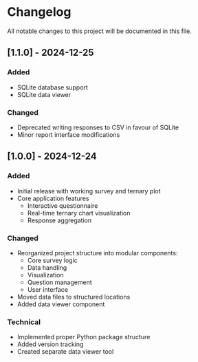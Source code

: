 # Changelog

All notable changes to this project will be documented in this file.

## [1.1.0] - 2024-12-25
### Added
- SQLite database support
- SQLite data viewer

### Changed
- Deprecated writing responses to CSV in favour of SQLite
- Minor report interface modifications

## [1.0.0] - 2024-12-24
### Added
- Initial release with working survey and ternary plot
- Core application features
  - Interactive questionnaire
  - Real-time ternary chart visualization
  - Response aggregation

### Changed
- Reorganized project structure into modular components:
  - Core survey logic
  - Data handling
  - Visualization
  - Question management
  - User interface
- Moved data files to structured locations
- Added data viewer component

### Technical
- Implemented proper Python package structure
- Added version tracking
- Created separate data viewer tool